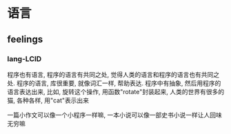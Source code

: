 # 语言

## feelings

### lang-LCID

程序也有语言, 程序的语言有共同之处, 觉得人类的语言和程序的语言也有共同之处. 程序的语言, 库很重要, 就像词汇一样, 帮助表达. 程序中有抽象, 然后用程序的语言表达出来, 比如, 旋转这个操作, 用函数"rotate"封装起来, 人类的世界有很多的猫, 各种各样, 用"cat"表示出来

一篇小作文可以像一个小程序一样嘛, 一本小说可以像一部史书小说一样让人回味无穷嘛
